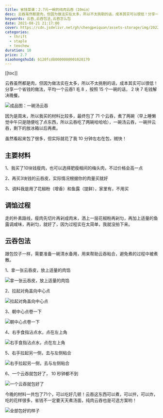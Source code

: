 ```yaml
---
title: 省钱菜谱：2.7元一碗的纯肉云吞（10min）
desc: 云吞虽然都是肉，但因为做法实在太多，所以不太挑剔的话，成本其实可以很低！分享一个省钱的做法，平均一个云吞1毛8，按照15个一碗的话，2块7毛钱解决晚餐。
keywords: 云吞,云吞包法,云吞怎么包
date: 2021-08-21 21:17:00
cover: https://cdn.jsdelivr.net/gh/chengpeiquan/assets-storage/img/2022/01/20220110235534.jpg
categories:
  - thrift
  - staple
  - teochew
duration: 10
price: 2.7
xiaohongshuId: 6120fcd80000000001028170
---
```


[[toc]]

云吞虽然都是肉，但因为做法实在太多，所以不太挑剔的话，成本其实可以很低！分享一个省钱的做法，平均一个云吞1 毛 8 ，按照 15 个一碗的话， 2 块 7 毛钱解决晚餐。

![成品图：一碗汤云吞](https://cdn.jsdelivr.net/gh/chengpeiquan/assets-storage/img/2022/01/20220110235705.jpg)

因为是周末，所以我买的材料比较多，最终包了 71 个云吞，煮了两碗（早上睡懒觉中午只是随便吃了点东西，所以云吞吃了两碗哈哈哈），一碗汤云吞，一碗拌云吞，剩下的放冰箱以后再煮。

虽然看起来包了很多，但实际就花了我 10 分钟左右在包，贼快！


## 主要材料

1、我买了10块钱瘦肉，也可以选择肥瘦相间的梅头肉，不过价格会高一点

2、再买3块钱的云吞皮，实际情况根据你的肉量买就好

3、调料我是用了花椒粉（增香）和鱼露（提鲜），家里有，不用买

## 调馅过程

走的朴素路线，瘦肉先切片再剁成肉末，洒上一层花椒粉再剁匀，再加上适量的鱼露调咸味，再剁匀，就好了，因为过程实在太简单，我就没拍下来。

## 云吞包法

跟包饺子一样，需要准备一碗清水备用，用来帮助云吞粘合，避免煮的过程中被煮散。

1、拿一张云吞皮，放上适量的肉馅

![拿一张云吞皮，放上适量的肉馅](https://cdn.jsdelivr.net/gh/chengpeiquan/assets-storage/img/2022/01/20220110235712.jpg)

2、拉起对角盖向中心点

![拉起对角盖向中心点](https://cdn.jsdelivr.net/gh/chengpeiquan/assets-storage/img/2022/01/20220110235711.jpg)

3、朝中心点卷一下

![朝中心点卷一下](https://cdn.jsdelivr.net/gh/chengpeiquan/assets-storage/img/2022/01/20220110235710.jpg)

4、右手食指沾点水，点在左上角

![右手食指沾点水，点在左上角](https://cdn.jsdelivr.net/gh/chengpeiquan/assets-storage/img/2022/01/20220110235709.jpg)

5、右手拉起另一侧，去与左侧粘合

![右手拉起另一侧，去与左侧粘合](https://cdn.jsdelivr.net/gh/chengpeiquan/assets-storage/img/2022/01/20220110235708.jpg)

6、一个云吞就包好了， 10 秒钟都不到

![一个云吞就包好了](https://cdn.jsdelivr.net/gh/chengpeiquan/assets-storage/img/2022/01/20220110235707.jpg)

今晚的材料一共包了71个，可以吃好几顿！云吞这东西可以煮，可以拌，可以炸，吃的花样很多，省钱不一定要天天煮汤面，纯肉云吞也是可选方案哟！

![全部包好的样子](https://cdn.jsdelivr.net/gh/chengpeiquan/assets-storage/img/2022/01/20220110235706.jpg)
